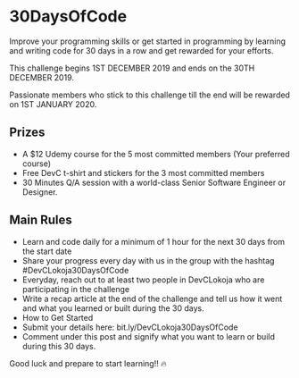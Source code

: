 # 30DaysOfCode

Improve your programming skills or get started in programming by learning and writing code for 30 days in a row and get rewarded for your efforts.

This challenge begins 1ST DECEMBER 2019 and ends on the 30TH DECEMBER 2019.

Passionate members who stick to this challenge till the end will be rewarded on 1ST JANUARY 2020.

## Prizes
- A $12 Udemy course for the 5 most committed members (Your preferred course)
- Free DevC t-shirt and stickers for the 3 most committed members
- 30 Minutes Q/A session with a world-class Senior Software Engineer or Designer.

## Main Rules

- Learn and code daily for a minimum of 1 hour for the next 30 days from the start date
- Share your progress every day with us in the group with the hashtag #DevCLokoja30DaysOfCode
- Everyday, reach out to at least two people in DevCLokoja who are participating in the challenge
- Write a recap article at the end of the challenge and tell us how it went and what you learned or built during the 30 days.
- How to Get Started
- Submit your details here: bit.ly/DevCLokoja30DaysOfCode
- Comment under this post and signify what you want to learn or build during this 30 days.

Good luck and prepare to start learning!! 🔥
